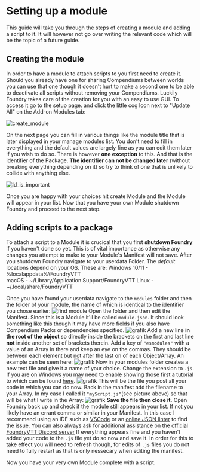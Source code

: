 # Setting up a module
This guide will take you through the steps of creating a module and adding a script to it. It will however not go over writing the relevant code which will be the topic of a future guide.

## Creating the module 
In order to have a module to attach scripts to you first need to create it. Should you already have one for sharing Compendiums between worlds you can use that one though it doesn't hurt to make a second one to be able to deactivate all scripts without removing your Compendiums. Luckily Foundry takes care of the creation for you with an easy to use GUI. To access it go to the setup page. and click the little cog Icon next to "Update All" on the Add-on Modules tab:

![create_module](https://github.com/user-attachments/assets/c4e5da14-225b-4d2d-b220-dcb43468c322)

On the next page you can fill in various things like the module title that is later displayed in your manage modules list. You don't need to fill in everything and the default values are largely fine as you can edit them later if you wish to do so. There is however **one exception** to this. And that is the identifier of the Package. **The identifier can not be changed later** (without breaking everything depending on it) so try to think of one that is unlikely to collide with anything else.

![Id_is_important](https://github.com/user-attachments/assets/3549317c-4c78-432e-9e77-c35c8fc35c49)

Once you are happy with your choices hit create Module and the Module will appear in your list. Now that you have your own Module shutdown Foundry and proceed to the next step.

## Adding scripts to a package
To attach a script to a Module it is crucical that you first **shutdown Foundry** if you haven't done so yet. This is of vital importance as otherwise any changes you attempt to make to your Module's Manifest will not save.
After you shutdown Foundry navigate to your userdata Folder. The *default* locations depend on your OS. These are:
Windows 10/11 - %localappdata%\FoundryVTT\
macOS - ~/Library/Application Support/FoundryVTT
Linux - ~/.local/share/FoundryVTT

Once you have found your userdata navigate to the `modules` folder and then the folder of your module, the name of which is identical to the identifier you chose earlier:
![find module](https://github.com/user-attachments/assets/7159a36b-e740-4426-b19e-4899473c48c9)
Open the folder and then edit the Manifest. Since this is a Module it'll be called `module.json`. It should look something like this though it may have more fields if you also have Compendium Packs or dependencies specified.
![grafik](https://github.com/user-attachments/assets/87180019-6f41-406b-8cd0-f62e614cd303)
Add a new line **in the root of the object** so directly inside the brackets on the first and last line **not** inside another set of brackets therein. Add a key of `"esmodules"` with a value of an Array in there and keep an eye on the commas. They should be between each element but not after the last on of each Object/Array. An example can be seen here:
![grafik](https://github.com/user-attachments/assets/3338bd58-1aec-4f8d-bbf4-6783f9024146)
Now in your modules folder createa a new text file and give it a name of your choice. Change the extension to `.js`. If you are on Windows you may need to enable showing those first a tutorial to which can be found [here](https://support.microsoft.com/en-us/windows/common-file-name-extensions-in-windows-da4a4430-8e76-89c5-59f7-1cdbbc75cb01).
![grafik](https://github.com/user-attachments/assets/3c61ddbe-c16d-4428-b185-642ee881f69a)
This will be the file you post all your code in which you can do now. Back in the manifest add the filename to your Array. In my case I called it `"myScript.js"`(see picture above) so that will be what I write in the Array:
![grafik](https://github.com/user-attachments/assets/51a4e0f2-f9ea-4627-be15-db310de690f0)
**Save the file then close it.** Open Foundry back up and check if the module still appears in your list. If not you likely have an errant comma or similar in your Manifest. In this case I recommend using an IDE such as [VSCode](https://code.visualstudio.com/) or an [online JSON linter](https://jsonlint.com/) to find the issue. You can also always ask for additional assistance on the [official FoundryVTT Discord server](https://discord.com/invite/foundryvtt)
If everything appears fine and you haven't added your code to the `.js` file yet do so now and save it. In order for this to take effect you will need to refresh though, for edits of `.js` files you do not need to fully restart as that is only nessecary when editing the manifest.

Now you have your very own Module complete with a script.
